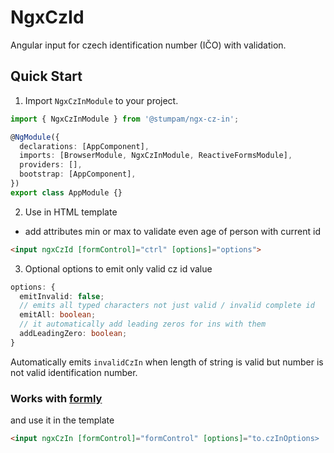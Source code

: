 # NgxCzId

Angular input for czech identification number (IČO) with validation.

## Quick Start

1. Import `NgxCzInModule` to your project.

```typescript
import { NgxCzInModule } from '@stumpam/ngx-cz-in';

@NgModule({
  declarations: [AppComponent],
  imports: [BrowserModule, NgxCzInModule, ReactiveFormsModule],
  providers: [],
  bootstrap: [AppComponent],
})
export class AppModule {}
```

2. Use in HTML template

- add attributes min or max to validate even age of person with current id

```HTML
<input ngxCzId [formControl]="ctrl" [options]="options">
```

3. Optional options to emit only valid cz id value

```typescript
options: {
  emitInvalid: false;
  // emits all typed characters not just valid / invalid complete id
  emitAll: boolean;
  // it automatically add leading zeros for ins with them
  addLeadingZero: boolean;
}
```

Automatically emits `invalidCzIn` when length of string is valid but number is not valid identification number.

### Works with [formly](https://formly.dev)

and use it in the template

```HTML
<input ngxCzIn [formControl]="formControl" [options]="to.czInOptions>
```
